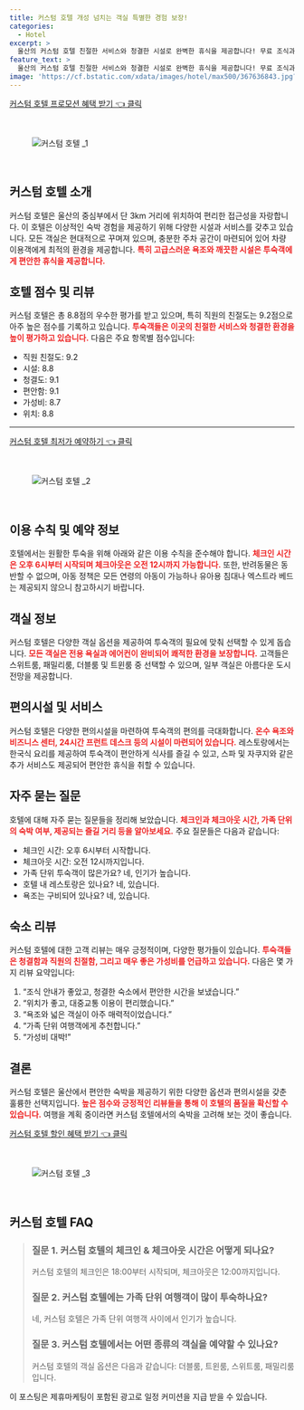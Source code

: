 ```yaml
---
title: 커스텀 호텔 개성 넘치는 객실 특별한 경험 보장!
categories:
  - Hotel
excerpt: >
  울산의 커스텀 호텔 친절한 서비스와 청결한 시설로 완벽한 휴식을 제공합니다! 무료 조식과 넉넉한 주차공간까지 가성비 좋은 가족 여행의 최적지로 추천합니다.
feature_text: >
  울산의 커스텀 호텔 친절한 서비스와 청결한 시설로 완벽한 휴식을 제공합니다! 무료 조식과 넉넉한 주차공간까지 가성비 좋은 가족 여행의 최적지로 추천합니다.
image: 'https://cf.bstatic.com/xdata/images/hotel/max500/367636843.jpg?k=e688bb56af026fe68762849bd728ab2406cf741ad7a50ccdc6f3b96bad635c8e&o=&hp=1'
---
```


<p><a class="modoo-button" href="https://tinyurl.com/253t9vcb" rel="nofollow noopener">커스텀 호텔  프로모션 혜택 받기 👈 클릭</a></p><br/>
<figure class="image"><img alt="커스텀 호텔 _1" src="https://cf.bstatic.com/xdata/images/hotel/max1024x768/367895475.jpg?k=3a65b94da129b9225bd12694bc09ec5c3e2dc5607bc30ee7b174f5a322c3e42e&amp;o=&amp;hp=1"/></figure><br/>

<h2 id="커스텀_호텔_소개">커스텀 호텔 소개</h2>
<p>커스텀 호텔은 울산의 중심부에서 단 3km 거리에 위치하여 편리한 접근성을 자랑합니다. 이 호텔은 이상적인 숙박 경험을 제공하기 위해 다양한 시설과 서비스를 갖추고 있습니다. 모든 객실은 현대적으로 꾸며져 있으며, 충분한 주차 공간이 마련되어 있어 차량 이용객에게 최적의 환경을 제공합니다. <b><span style="color: #ee2323;">특히 고급스러운 욕조와 깨끗한 시설은 투숙객에게 편안한 휴식을 제공합니다.</span></b></p>
<h2 id="호텔_점수_및_리뷰">호텔 점수 및 리뷰</h2>
<p>커스텀 호텔은 총 8.8점의 우수한 평가를 받고 있으며, 특히 직원의 친절도는 9.2점으로 아주 높은 점수를 기록하고 있습니다. <b><span style="color: #ee2323;">투숙객들은 이곳의 친절한 서비스와 청결한 환경을 높이 평가하고 있습니다.</span></b> 다음은 주요 항목별 점수입니다:</p>
<ul>
<li>직원 친절도: 9.2</li>
<li>시설: 8.8</li>
<li>청결도: 9.1</li>
<li>편안함: 9.1</li>
<li>가성비: 8.7</li>
<li>위치: 8.8</li>
</ul>
<hr/>
<p><a class="modoo-button" href="https://tinyurl.com/253t9vcb" rel="nofollow noopener">커스텀 호텔  최저가 예약하기 👈 클릭</a></p><br/>
<figure class="image"><img alt="커스텀 호텔 _2" src="https://cf.bstatic.com/xdata/images/hotel/max500/367636843.jpg?k=e688bb56af026fe68762849bd728ab2406cf741ad7a50ccdc6f3b96bad635c8e&amp;o=&amp;hp=1"/></figure><br/>
<h2 id="이용_수칙_및_예약정보">이용 수칙 및 예약 정보</h2>
<p>호텔에서는 원활한 투숙을 위해 아래와 같은 이용 수칙을 준수해야 합니다. <b><span style="color: #ee2323;">체크인 시간은 오후 6시부터 시작되며 체크아웃은 오전 12시까지 가능합니다.</span></b> 또한, 반려동물은 동반할 수 없으며, 아동 정책은 모든 연령의 아동이 가능하나 유아용 침대나 엑스트라 베드는 제공되지 않으니 참고하시기 바랍니다.</p>
<h2 id="객실_정보">객실 정보</h2>
<p>커스텀 호텔은 다양한 객실 옵션을 제공하여 투숙객의 필요에 맞춰 선택할 수 있게 돕습니다. <b><span style="color: #ee2323;">모든 객실은 전용 욕실과 에어컨이 완비되어 쾌적한 환경을 보장합니다.</span></b> 고객들은 스위트룸, 패밀리룸, 더블룸 및 트윈룸 중 선택할 수 있으며, 일부 객실은 아름다운 도시 전망을 제공합니다.</p>
<h2 id="편의시설_및_서비스">편의시설 및 서비스</h2>
<p>커스텀 호텔은 다양한 편의시설을 마련하여 투숙객의 편의를 극대화합니다. <b><span style="color: #ee2323;">온수 욕조와 비즈니스 센터, 24시간 프런트 데스크 등의 시설이 마련되어 있습니다.</span></b> 레스토랑에서는 한국식 요리를 제공하여 투숙객이 편안하게 식사를 즐길 수 있고, 스파 및 자쿠지와 같은 추가 서비스도 제공되어 편안한 휴식을 취할 수 있습니다.</p>
<h2 id="자주_묻는_질문">자주 묻는 질문</h2>
<p>호텔에 대해 자주 묻는 질문들을 정리해 보았습니다. <b><span style="color: #ee2323;">체크인과 체크아웃 시간, 가족 단위의 숙박 여부, 제공되는 즐길 거리 등을 알아보세요.</span></b> 주요 질문들은 다음과 같습니다:</p>
<ul>
<li>체크인 시간: 오후 6시부터 시작합니다.</li>
<li>체크아웃 시간: 오전 12시까지입니다.</li>
<li>가족 단위 투숙객이 많은가요? 네, 인기가 높습니다.</li>
<li>호텔 내 레스토랑은 있나요? 네, 있습니다.</li>
<li>욕조는 구비되어 있나요? 네, 있습니다.</li>
</ul>
<h2 id="숙소_리뷰">숙소 리뷰</h2>
<p>커스텀 호텔에 대한 고객 리뷰는 매우 긍정적이며, 다양한 평가들이 있습니다. <b><span style="color: #ee2323;">투숙객들은 청결함과 직원의 친절함, 그리고 매우 좋은 가성비를 언급하고 있습니다.</span></b> 다음은 몇 가지 리뷰 요약입니다:</p>
<ol>
<li>“조식 안내가 좋았고, 청결한 숙소에서 편안한 시간을 보냈습니다.”</li>
<li>“위치가 좋고, 대중교통 이용이 편리했습니다.”</li>
<li>“욕조와 넓은 객실이 아주 매력적이었습니다.”</li>
<li>“가족 단위 여행객에게 추천합니다.”</li>
<li>“가성비 대박!”</li>
</ol>
<h2 id="투숙_요약">결론</h2>
<p>커스텀 호텔은 울산에서 편안한 숙박을 제공하기 위한 다양한 옵션과 편의시설을 갖춘 훌륭한 선택지입니다. <b><span style="color: #ee2323;">높은 점수와 긍정적인 리뷰들을 통해 이 호텔의 품질을 확신할 수 있습니다.</span></b> 여행을 계획 중이라면 커스텀 호텔에서의 숙박을 고려해 보는 것이 좋습니다.</p>

<p><a class="modoo-button" href="https://tinyurl.com/253t9vcb" rel="nofollow noopener">커스텀 호텔  할인 혜택 받기 👈 클릭</a></p><br>

<figure class="image"><img src="https://cf.bstatic.com/xdata/images/hotel/max500/367636839.jpg?k=4231f5b67155180a8b57317319f0a4f4117ec37afe57e673300df35ae9058d57&o=&hp=1" alt="커스텀 호텔 _3"></figure><br>
<h2 id="커스텀 호텔 _FAQ">커스텀 호텔  FAQ</h2>
<div itemscope="" itemtype="https://schema.org/FAQPage"> 
<blockquote> 
<div itemscope="" itemprop="mainEntity" itemtype="https://schema.org/Question"> 
<h3 id="질문_1" itemprop="name">질문 1. 커스텀 호텔의 체크인 & 체크아웃 시간은 어떻게 되나요?</h3> 
<div itemscope="" itemprop="acceptedAnswer" itemtype="https://schema.org/Answer"> 
<span itemprop="text"> 
<p>커스텀 호텔의 체크인은 18:00부터 시작되며, 체크아웃은 12:00까지입니다.</p> 
</span> 
</div> 
</div> 

<div itemscope="" itemprop="mainEntity" itemtype="https://schema.org/Question"> 
<h3 id="질문_2" itemprop="name">질문 2. 커스텀 호텔에는 가족 단위 여행객이 많이 투숙하나요?</h3> 
<div itemscope="" itemprop="acceptedAnswer" itemtype="https://schema.org/Answer"> 
<span itemprop="text"> 
<p>네, 커스텀 호텔은 가족 단위 여행객 사이에서 인기가 높습니다.</p> 
</span> 
</div> 
</div> 

<div itemscope="" itemprop="mainEntity" itemtype="https://schema.org/Question"> 
<h3 id="질문_3" itemprop="name">질문 3. 커스텀 호텔에서는 어떤 종류의 객실을 예약할 수 있나요?</h3> 
<div itemscope="" itemprop="acceptedAnswer" itemtype="https://schema.org/Answer"> 
<span itemprop="text"> 
<p>커스텀 호텔의 객실 옵션은 다음과 같습니다: 더블룸, 트윈룸, 스위트룸, 패밀리룸입니다.</p> 
</span> 
</div> 
</div> 
</blockquote> 
</div><p>이 포스팅은 제휴마케팅이 포함된 광고로 일정 커미션을 지급 받을 수 있습니다.</p>

